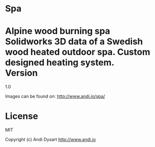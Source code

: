 Spa
===

Alpine wood burning spa
<br>
Solidworks 3D data of a Swedish wood heated outdoor spa. Custom designed heating system.
<br>
Version
==
1.0

Images can be found on: http://www.andi.io/spa/

License
==

MIT

Copyright (c) Andi Dysart http://www.andi.io
